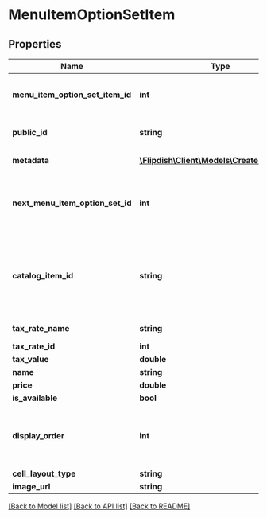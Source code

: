 # MenuItemOptionSetItem

## Properties
Name | Type | Description | Notes
------------ | ------------- | ------------- | -------------
**menu_item_option_set_item_id** | **int** | Menu item option set item identifier | [optional] 
**public_id** | **string** | Permanent reference to the item. | [optional] 
**metadata** | [**\Flipdish\\Client\Models\CreateMetadata[]**](CreateMetadata.md) | List of metadata | [optional] 
**next_menu_item_option_set_id** | **int** | if null, next option set is next. if -1, this is the final option set | [optional] 
**catalog_item_id** | **string** | Catalog item Id when the OptionSet is associated to a Product | [optional] 
**tax_rate_name** | **string** | Tax rate name | [optional] 
**tax_rate_id** | **int** |  | [optional] 
**tax_value** | **double** |  | [optional] 
**name** | **string** | Name | [optional] 
**price** | **double** | Price | [optional] 
**is_available** | **bool** | Is available | [optional] 
**display_order** | **int** | Display order. Displayed in ascending order. | [optional] 
**cell_layout_type** | **string** | Small | Medium | Large  Affects the layout of the menu. | [optional] 
**image_url** | **string** | Image url | [optional] 

[[Back to Model list]](../README.md#documentation-for-models) [[Back to API list]](../README.md#documentation-for-api-endpoints) [[Back to README]](../README.md)


